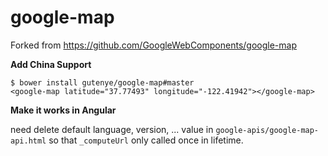 google-map
==========

Forked from https://github.com/GoogleWebComponents/google-map

**Add China Support**

```
$ bower install gutenye/google-map#master
<google-map latitude="37.77493" longitude="-122.41942"></google-map>
```

**Make it works in Angular**

need delete default language, version, ... value in `google-apis/google-map-api.html` so that `_computeUrl` only called once in lifetime.
